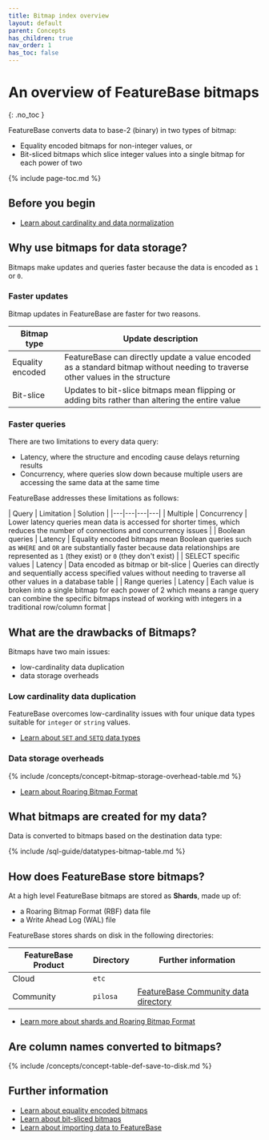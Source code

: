 ```yaml
---
title: Bitmap index overview
layout: default
parent: Concepts
has_children: true
nav_order: 1
has_toc: false
---
```

# An overview of FeatureBase bitmaps
{: .no_toc }

FeatureBase converts data to base-2 (binary) in two types of bitmap:
* Equality encoded bitmaps for non-integer values, or
* Bit-sliced bitmaps which slice integer values into a single bitmap for each power of two

{% include page-toc.md %}

## Before you begin

* [Learn about cardinality and data normalization](/docs/concepts/concepts-home)

## Why use bitmaps for data storage?

Bitmaps make updates and queries faster because the data is encoded as `1` or `0`.

### Faster updates

Bitmap updates in FeatureBase are faster for two reasons.

| Bitmap type | Update description |
|---|---|
| Equality encoded | FeatureBase can directly update a value encoded as a standard bitmap without needing to traverse other values in the structure |
| Bit-slice | Updates to bit-slice bitmaps mean flipping or adding bits rather than altering the entire value |

### Faster queries

There are two limitations to every data query:
* Latency, where the structure and encoding cause delays returning results
* Concurrency, where queries slow down because multiple users are accessing the same data at the same time

FeatureBase addresses these limitations as follows:

| Query | Limitation | Solution |
|---|---|---|---|
| Multiple | Concurrency | Lower latency queries mean data is accessed for shorter times, which reduces the number of connections and concurrency issues |
| Boolean queries | Latency | Equality encoded bitmaps mean Boolean queries such as `WHERE` and `OR` are substantially faster because data relationships are represented as `1` (they exist) or `0` (they don't exist) |
| SELECT specific values | Latency | Data encoded as bitmap or bit-slice | Queries can directly and sequentially access specified values without needing to traverse all other values in a database table |
| Range queries | Latency | Each value is broken into a single bitmap for each power of 2 which means a range query can combine the specific bitmaps instead of working with integers in a traditional row/column format |

## What are the drawbacks of Bitmaps?

Bitmaps have two main issues:
* low-cardinality data duplication
* data storage overheads

### Low cardinality data duplication

FeatureBase overcomes low-cardinality issues with four unique data types suitable for `integer` or `string` values.

* [Learn about `SET` and `SETQ` data types](/docs/sql-guide/data-types/data-types-home#low-cardinality-data-types)

### Data storage overheads

{% include /concepts/concept-bitmap-storage-overhead-table.md %}

* [Learn about Roaring Bitmap Format](/docs/concepts/concept-roaring-bitmap-format)

## What bitmaps are created for my data?

Data is converted to bitmaps based on the destination data type:

{% include /sql-guide/datatypes-bitmap-table.md %}

## How does FeatureBase store bitmaps?

At a high level FeatureBase bitmaps are stored as **Shards**, made up of:
* a Roaring Bitmap Format (RBF) data file
* a Write Ahead Log (WAL) file

FeatureBase stores shards on disk in the following directories:

| FeatureBase Product | Directory | Further information |
|---|---|---|
| Cloud | `etc` |  |
| Community | `pilosa` | [FeatureBase Community data directory](/docs/community/com-config/com-config-data-directory)

* [Learn more about shards and Roaring Bitmap Format](/docs/concepts/concept-roaring-bitmap-format)

## Are column names converted to bitmaps?

{% include /concepts/concept-table-def-save-to-disk.md %}

## Further information

* [Learn about equality encoded bitmaps](/docs/concepts/concept-bitmaps-equality-encoded)
* [Learn about bit-sliced bitmaps](/docs/concepts/concept-bitmaps-bit-slice)
* [Learn about importing data to FeatureBase](/docs/concepts/overview-data-modeling)
